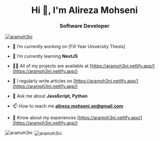 <h1 align="center">Hi 👋, I'm Alireza Mohseni</h1>
<h3 align="center">Software Developer</h3>

<p align="left"> <a href="https://twitter.com/aramoh3ni" target="blank"><img src="https://img.shields.io/twitter/follow/aramoh3ni?logo=twitter&style=for-the-badge" alt="aramoh3ni" /></a> </p>

- 🔭 I’m currently working on [Fill Year University Thesis]

- 🌱 I’m currently learning **NextJS**

- 👨‍💻 All of my projects are available at [https://aramoh3ni.netlify.app/](https://aramoh3ni.netlify.app/)

- 📝 I regularly write articles on [https://aramoh3ni.netlify.app/](https://aramoh3ni.netlify.app/)

- 💬 Ask me about **JavaScript, Python**

- 📫 How to reach me **alireza.mohseni.se@gmail.com**

- 📄 Know about my experiences [https://aramoh3ni.netlify.app/](https://aramoh3ni.netlify.app/)

<p><img align="left" src="https://github-readme-stats.vercel.app/api/top-langs?username=aramoh3ni&show_icons=true&locale=en&layout=compact" alt="aramoh3ni" /></p>

<p>&nbsp;<img align="center" src="https://github-readme-stats.vercel.app/api?username=aramoh3ni&show_icons=true&locale=en" alt="aramoh3ni" /></p>
